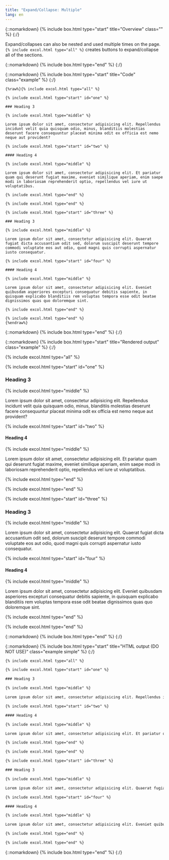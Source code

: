 ```yaml
---
title: "Expand/Collapse: Multiple"
lang: en
---
```


{::nomarkdown}
{% include box.html type="start" title="Overview" class="" %}
{:/}

Expand/collapses can also be nested and used multiple times on the page. `{% include excol.html type="all" %}` creates buttons to expand/collapse all of the sections.

{::nomarkdown}
{% include box.html type="end" %}
{:/}

{::nomarkdown}
{% include box.html type="start" title="Code" class="example" %}
{:/}

```liquid
{%raw%}{% include excol.html type="all" %}

{% include excol.html type="start" id="one" %}

### Heading 3

{% include excol.html type="middle" %}

Lorem ipsum dolor sit amet, consectetur adipisicing elit. Repellendus incidunt velit quia quisquam odio, minus, blanditiis molestias deserunt facere consequuntur placeat minima odit ex officia est nemo neque aut provident?

{% include excol.html type="start" id="two" %}

#### Heading 4

{% include excol.html type="middle" %}

Lorem ipsum dolor sit amet, consectetur adipisicing elit. Et pariatur quam qui deserunt fugiat maxime, eveniet similique aperiam, enim saepe modi in laboriosam reprehenderit optio, repellendus vel iure ut voluptatibus.

{% include excol.html type="end" %}

{% include excol.html type="end" %}

{% include excol.html type="start" id="three" %}

### Heading 3

{% include excol.html type="middle" %}

Lorem ipsum dolor sit amet, consectetur adipisicing elit. Quaerat fugiat dicta accusantium odit sed, dolorum suscipit deserunt tempore commodi voluptate eos aut odio, quod magni quis corrupti aspernatur iusto consequatur.

{% include excol.html type="start" id="four" %}

#### Heading 4

{% include excol.html type="middle" %}

Lorem ipsum dolor sit amet, consectetur adipisicing elit. Eveniet quibusdam asperiores excepturi consequatur debitis sapiente, in quisquam explicabo blanditiis rem voluptas tempora esse odit beatae dignissimos quas quo doloremque sint.

{% include excol.html type="end" %}

{% include excol.html type="end" %}
{%endraw%}
```

{::nomarkdown}
{% include box.html type="end" %}
{:/}


{::nomarkdown}
{% include box.html type="start" title="Rendered output" class="example" %}
{:/}

{% include excol.html type="all" %}

{% include excol.html type="start" id="one" %}

### Heading 3

{% include excol.html type="middle" %}

Lorem ipsum dolor sit amet, consectetur adipisicing elit. Repellendus incidunt velit quia quisquam odio, minus, blanditiis molestias deserunt facere consequuntur placeat minima odit ex officia est nemo neque aut provident?

{% include excol.html type="start" id="two" %}

#### Heading 4

{% include excol.html type="middle" %}

Lorem ipsum dolor sit amet, consectetur adipisicing elit. Et pariatur quam qui deserunt fugiat maxime, eveniet similique aperiam, enim saepe modi in laboriosam reprehenderit optio, repellendus vel iure ut voluptatibus.

{% include excol.html type="end" %}

{% include excol.html type="end" %}

{% include excol.html type="start" id="three" %}

### Heading 3

{% include excol.html type="middle" %}

Lorem ipsum dolor sit amet, consectetur adipisicing elit. Quaerat fugiat dicta accusantium odit sed, dolorum suscipit deserunt tempore commodi voluptate eos aut odio, quod magni quis corrupti aspernatur iusto consequatur.

{% include excol.html type="start" id="four" %}

#### Heading 4

{% include excol.html type="middle" %}

Lorem ipsum dolor sit amet, consectetur adipisicing elit. Eveniet quibusdam asperiores excepturi consequatur debitis sapiente, in quisquam explicabo blanditiis rem voluptas tempora esse odit beatae dignissimos quas quo doloremque sint.

{% include excol.html type="end" %}

{% include excol.html type="end" %}

{::nomarkdown}
{% include box.html type="end" %}
{:/}

{::nomarkdown}
{% include box.html type="start" title="HTML output (DO NOT USE)" class="example simple" %}
{:/}

```html
{% include excol.html type="all" %}

{% include excol.html type="start" id="one" %}

### Heading 3

{% include excol.html type="middle" %}

Lorem ipsum dolor sit amet, consectetur adipisicing elit. Repellendus incidunt velit quia quisquam odio, minus, blanditiis molestias deserunt facere consequuntur placeat minima odit ex officia est nemo neque aut provident?

{% include excol.html type="start" id="two" %}

#### Heading 4

{% include excol.html type="middle" %}

Lorem ipsum dolor sit amet, consectetur adipisicing elit. Et pariatur quam qui deserunt fugiat maxime, eveniet similique aperiam, enim saepe modi in laboriosam reprehenderit optio, repellendus vel iure ut voluptatibus.

{% include excol.html type="end" %}

{% include excol.html type="end" %}

{% include excol.html type="start" id="three" %}

### Heading 3

{% include excol.html type="middle" %}

Lorem ipsum dolor sit amet, consectetur adipisicing elit. Quaerat fugiat dicta accusantium odit sed, dolorum suscipit deserunt tempore commodi voluptate eos aut odio, quod magni quis corrupti aspernatur iusto consequatur.

{% include excol.html type="start" id="four" %}

#### Heading 4

{% include excol.html type="middle" %}

Lorem ipsum dolor sit amet, consectetur adipisicing elit. Eveniet quibusdam asperiores excepturi consequatur debitis sapiente, in quisquam explicabo blanditiis rem voluptas tempora esse odit beatae dignissimos quas quo doloremque sint.

{% include excol.html type="end" %}

{% include excol.html type="end" %}
```

{::nomarkdown}
{% include box.html type="end" %}
{:/}
